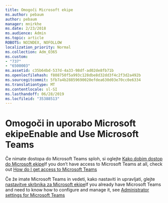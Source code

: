 ```yaml
---
title: Omogoči Microsoft ekipe
ms.author: pebaum
author: pebaum
manager: mnirkhe
ms.date: 2/23/2018
ms.audience: Admin
ms.topic: article
ROBOTS: NOINDEX, NOFOLLOW
localization_priority: Normal
ms.collection: Adm_O365
ms.custom:
- "737"
- "6500003"
ms.assetid: c35b64bd-537d-4a33-98df-ad02de8fb71b
ms.openlocfilehash: f808750f5a993c128dbe8d32dd3f4c2f3d2a492b
ms.sourcegitcommit: 5fb7a4b28859690020efdea630d03e70cc0e6334
ms.translationtype: MT
ms.contentlocale: sl-SI
ms.lasthandoff: 06/28/2019
ms.locfileid: "35388513"
---
```

# <a name="enable-and-use-microsoft-teams"></a><span data-ttu-id="1d138-102">Omogoči in uporabo Microsoft ekipe</span><span class="sxs-lookup"><span data-stu-id="1d138-102">Enable and Use Microsoft Teams</span></span>

<span data-ttu-id="1d138-103">Če nimate dostopa do Microsoft Teams sploh, si oglejte [Kako dobim dostop do Microsoft ekipe](https://support.office.com/article/How-do-I-get-access-to-Microsoft-Teams-fc7f1634-abd3-4f26-a597-9df16e4ca65b.aspx)</span><span class="sxs-lookup"><span data-stu-id="1d138-103">If you don’t have access to Microsoft Teams at all, check out [How do I get access to Microsoft Teams](https://support.office.com/article/How-do-I-get-access-to-Microsoft-Teams-fc7f1634-abd3-4f26-a597-9df16e4ca65b.aspx)</span></span>

<span data-ttu-id="1d138-104">Če že imate Microsoft Teams in vedeti, kako nastaviti in upravljati, glejte [nastavitve skrbnika za Microsoft ekipe](https://support.office.com/article/Administrator-settings-for-Microsoft-Teams-3966a3f5-7e0f-4ea9-a402-41888f455ba2.aspx)</span><span class="sxs-lookup"><span data-stu-id="1d138-104">If you already have Microsoft Teams and need to know how to configure and manage it, see [Administrator settings for Microsoft Teams](https://support.office.com/article/Administrator-settings-for-Microsoft-Teams-3966a3f5-7e0f-4ea9-a402-41888f455ba2.aspx)</span></span>
